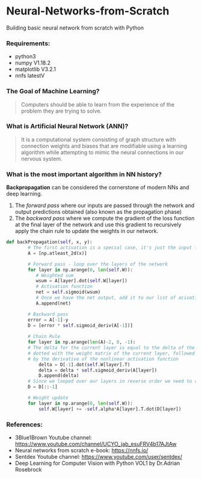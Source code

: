 # Neural-Networks-from-Scratch
Building basic neural network from scratch with Python

### Requirements:
* python3
* numpy V1.18.2
* matplotlib V3.2.1
* nnfs latestV

### The Goal of Machine Learning?
> Computers should be able to learn from the experience of the problem they are trying to solve.

### What is Artificial Neural Network (ANN)?
> It is a computational system consisting of graph structure with connection weights and biases that are modifiable using a learning algorithm while
> attempting to mimic the neural connections in our nervous system.

### What is the most important algorithm in NN history?
**Backpropagation** can be considered the cornerstone of modern NNs and deep learning.
1. The _forward pass_ where our inputs are passed through the network and output predictions obtained (also known as the propagation phase)
2. The _backward pass_ where we compute the gradient of the loss function at the final layer of the network and use this gradient to recursively apply the chain rule to update the weights in our network.

```Python
def backPropagation(self, x, y):
        # The first activation is a special case, it's just the input feature vector itself
        A = [np.atleast_2d(x)]

        # Forward pass - loop over the layers of the network
        for layer in np.arange(0, len(self.W)):
           # Weighted sum
           wsum = A[layer].dot(self.W[layer])
           # Activation function
           net = self.sigmoid(wsum)
           # Once we have the net output, add it to our list of acivations
           A.append(net)

        # Backward pass
        error = A[-1]-y
        D = [error * self.sigmoid_deriv(A[-1])]
        
        # Chain Rule
        for layer in np.arange(len(A)-2, 0, -1):
        # The delta for the current layer is equal to the delta of the previous layer D[-1]
        # dotted with the weight matrix of the current layer, followed by multiplying the delta
        # by the derivative of the nonlinear activation function
            delta = D[-1].dot(self.W[layer].T)
            delta = delta * self.sigmoid_deriv(A[layer])
            D.append(delta)
        # Since we looped over our layers in reverse order we need to reverse the deltas
        D = D[::-1]

        # Weight update
        for layer in np.arange(0, len(self.W)):
            self.W[layer] += -self.alpha*A[layer].T.dot(D[layer])
```

### References:
* 3Blue1Brown Youtube channel: https://www.youtube.com/channel/UCYO_jab_esuFRV4b17AJtAw
* Neural networks from scratch e-book: https://nnfs.io/
* Sentdex Youtube channel: https://www.youtube.com/user/sentdex/
* Deep Learning for Computer Vision with Python VOL1 by Dr.Adrian Rosebrock
